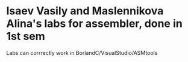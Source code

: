 # Isaev Vasily and Maslennikova Alina's labs for assembler, done in 1st sem
Labs can corrrectly work in BorlandC/VisualStudio/ASMtools
